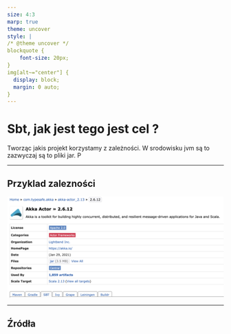 ```yaml
---
size: 4:3
marp: true
theme: uncover
style: | 
/* @theme uncover */
blockquote {
    font-size: 20px;
} 
img[alt~="center"] {
  display: block;
  margin: 0 auto;
}
---
```

# Sbt, jak jest tego jest cel ? 

Tworząc jakis projekt korzystamy z zależności. W srodowisku jvm są to zazwyczaj są to    pliki jar. P

---
## Przyklad zalezności
![](https://github.com/radekbor/ug-scala-intro/blob/master/sbt/akka-jar.png?raw=true "Akka actor jar")



---
## Źródła

